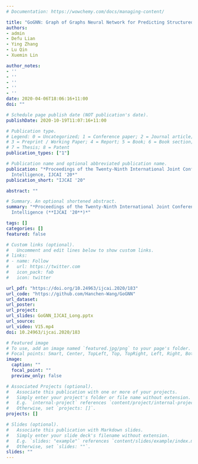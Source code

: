 ```yaml
---
# Documentation: https://wowchemy.com/docs/managing-content/

title: "GoGNN: Graph of Graphs Neural Network for Predicting Structured Entity Interactions"
authors: 
- admin
- Defu Lian
- Ying Zhang
- Lu Qin
- Xuemin Lin

author_notes:
- ''
- ''
- ''
- ''
- ''
date: 2020-04-06T18:06:16+11:00
doi: ""

# Schedule page publish date (NOT publication's date).
publishDate: 2020-10-19T11:07:16+11:00

# Publication type.
# Legend: 0 = Uncategorized; 1 = Conference paper; 2 = Journal article;
# 3 = Preprint / Working Paper; 4 = Report; 5 = Book; 6 = Book section;
# 7 = Thesis; 8 = Patent
publication_types: ["1"]

# Publication name and optional abbreviated publication name.
publication: "*Proceedings of the Twenty-Ninth International Joint Conference on Artificial
  Intelligence, IJCAI '20*"
publication_short: "IJCAI '20"

abstract: ""

# Summary. An optional shortened abstract.
summary: "*Proceedings of the Twenty-Ninth International Joint Conference on Artificial
  Intelligence (**IJCAI '20**)*"

tags: []
categories: []
featured: false

# Custom links (optional).
#   Uncomment and edit lines below to show custom links.
# links:
# - name: Follow
#   url: https://twitter.com
#   icon_pack: fab
#   icon: twitter

url_pdf: "https://doi.org/10.24963/ijcai.2020/183"
url_code: "https://github.com/Hanchen-Wang/GoGNN"
url_dataset:
url_poster:
url_project:
url_slides: GoGNN_IJCAI_Long.pptx
url_source:
url_video: V15.mp4
doi: 10.24963/ijcai.2020/183

# Featured image
# To use, add an image named `featured.jpg/png` to your page's folder. 
# Focal points: Smart, Center, TopLeft, Top, TopRight, Left, Right, BottomLeft, Bottom, BottomRight.
image:
  caption: ""
  focal_point: ""
  preview_only: false

# Associated Projects (optional).
#   Associate this publication with one or more of your projects.
#   Simply enter your project's folder or file name without extension.
#   E.g. `internal-project` references `content/project/internal-project/index.md`.
#   Otherwise, set `projects: []`.
projects: []

# Slides (optional).
#   Associate this publication with Markdown slides.
#   Simply enter your slide deck's filename without extension.
#   E.g. `slides: "example"` references `content/slides/example/index.md`.
#   Otherwise, set `slides: ""`.
slides: ""
---
```

